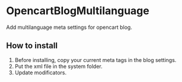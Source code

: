 # OpencartBlogMultilanguage

Add multilanguage meta settings for opencart blog.

How to install
-------------------------
1. Before installing, copy your current meta tags in the blog settings.
2. Put the xml file in the system folder.
3. Update modificators.

